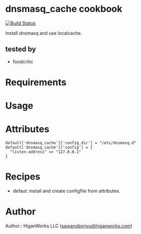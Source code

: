 # dnsmasq_cache cookbook

[![Build Status](https://secure.travis-ci.org/higanworks-cookbooks/dnsmasq_cache.png?branch=master)](https://travis-ci.org/higanworks-cookbooks/dnsmasq_cache)

Install dnsmasq and use localcache.

## tested by

- foodcritic

# Requirements

# Usage


# Attributes

<pre><code>default['dnsmasq_cache']['config_dir'] = "/etc/dnsmasq.d"
default['dnsmasq_cache']['config'] = {
  "listen-address" => "127.0.0.1"
}</code></pre>

# Recipes

- defaut: install and create configfile from attributes.

# Author

Author:: HiganWorks LLC (<sawanoboriyu@higanworks.com>)
